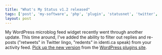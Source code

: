 ```yaml
---
title: "What's My Status v1.2 released"
tags: ['post', 'my-software', 'php', 'plugin', 'statusnet', 'twitter', 'wordpress']
layout: post
---
```


My WordPress microblog feed widget recently went through another update.
This time around, I've added the ability to filter out replies and
re-posts ("retweets" in Twitter lingo, "redents" in identi.ca speak)
from your activity feed. [Pick up the new
version](http://wordpress.org/extend/plugins/whats-my-status/) from the
[WordPress plugins site](http://wordpress.org/extend/plugins/).
